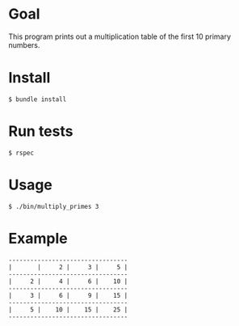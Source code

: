 # Goal

This program prints out a multiplication table of the first 10 primary numbers.


# Install

```
$ bundle install
````


# Run tests

```
$ rspec
```


# Usage

```
$ ./bin/multiply_primes 3
```


# Example
```
---------------------------------
|       |     2 |     3 |     5 |
---------------------------------
|     2 |     4 |     6 |    10 |
---------------------------------
|     3 |     6 |     9 |    15 |
---------------------------------
|     5 |    10 |    15 |    25 |
---------------------------------
```

